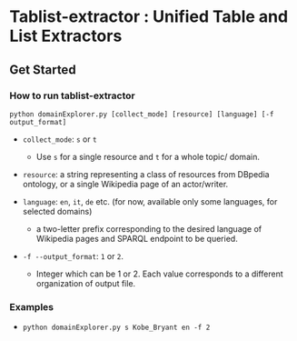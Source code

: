 # Tablist-extractor : Unified Table and List Extractors


## Get Started

### How to run tablist-extractor

`python domainExplorer.py [collect_mode] [resource] [language] [-f output_format]`

* `collect_mode`: `s` or `t`
	* Use `s` for a single resource and `t` for a whole topic/ domain.

* `resource`: a string representing a class of resources from DBpedia ontology, or a single Wikipedia page of an actor/writer. 

* `language`: `en`, `it`, `de` etc. (for now, available only some languages, for selected domains)

    * a two-letter prefix corresponding to the desired language of Wikipedia pages and SPARQL endpoint to be queried.

* `-f --output_format`: `1` or `2`.
	* Integer which can be 1 or 2. Each value corresponds to a different organization of output file.

### Examples

* `python domainExplorer.py s Kobe_Bryant en -f 2`